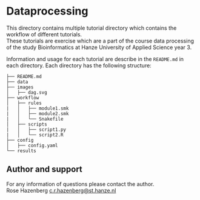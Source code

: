 # Dataprocessing

This directory contains multiple tutorial directory which contains the workflow of different tutorials.  
These tutorials are exercise which are a part of the course data processing of the study Bioinformatics at Hanze University of Applied Science year 3.

Information and usage for each tutorial are describe in the `README.md` in each directory.
Each directory has the following structure:
```
├── README.md 
├── data
├── images
│   ├── dag.svg
├── workflow
│   ├── rules
|   │   ├── module1.smk
|   │   ├── module2.smk
|   │   └── Snakefile
│   ├── scripts
|   │   ├── script1.py
|   │   └── script2.R
├── config
│   ├── config.yaml
└── results
```

## Author and support
For any information of questions please contact the author.  
Rose Hazenberg c.r.hazenberg@st.hanze.nl
